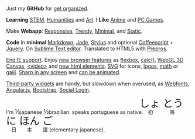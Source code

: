 Just my **GitHub** for
[get organized](https://www.youtube.com/watch?v=s8yT8Eh_efE).

**Learning** [STEM](https://en.wikipedia.org/wiki/STEM_fields),
[Humanities](https://en.wikipedia.org/wiki/Humanities) and 
[Art](https://en.wikipedia.org/wiki/The_arts). 
**I Like** 
[Anime](https://en.wikipedia.org/wiki/Anime)
and
[PC Games](http://www.gamespot.com/pc/).

Make **Webapp**:
[Responsive](https://www.youtube.com/watch?v=snQp757_Rr0), 
[Trendy](http://thenextweb.com/dd/2015/07/24/6-design-trends-taking-over-the-web/), 
[Minimal](http://thenextweb.com/dd/2015/06/09/7-pillars-of-minimalist-web-design/), 
and 
[Static](http://www.staticapps.org/). 

**Code** in **minimal**
[Markdown](http://daringfireball.net/projects/markdown/), 
[Jade](http://jade-lang.com/), 
[Stylus](https://learnboost.github.io/stylus/) 
and optional 
[Coffeescript](http://coffeescript.org/) + [Jquery](https://jquery.com/). 
On [Sublime Text editor](http://www.sublimetext.com/).
Translated to HTML5 with 
[Prepros](https://prepros.io/).

[End IE support](http://venturebeat.com/2015/07/28/microsoft-edge-on-windows-10-the-browser-that-will-finally-kill-ie/).
Enjoy [new browser features](http://caniuse.com/) as
[flexbox](https://philipwalton.github.io/solved-by-flexbox/), 
[calc()](http://caniuse.com/#feat=calc), 
[WebGL 3D Canvas](http://www.awwwards.com/22-experimental-webgl-demo-examples.html), 
[&lt;video&gt;](http://www.jwplayer.com/products/jwplayer/)
and [new html elements](http://www.w3schools.com/html/html5_new_elements.asp).
[SVG](https://en.wikipedia.org/wiki/Cascading_Style_Sheets) 
for icons, 
[logos](https://worldvectorlogo.com/), 
[math](https://www.mathjax.org/) 
or 
[gaiji](https://en.wiktionary.org/wiki/%E5%A4%96%E5%AD%97). 
[Sharp in any screen](https://en.wikipedia.org/wiki/Vector_graphics) 
and 
[can be animated](http://snapsvg.io).

[Third-party widgets](http://cloudcannon.com/tips/2014/12/12/the-ultimate-list-of-services-for-static-websites.html) are handy, but slowdown when overused, as 
[Webfonts](https://www.google.com/fonts),
[Angular.js](http://angularjs.org),
[Bootstrap](http://getbootstrap.com),
[Social Login](https://en.wikipedia.org/wiki/Social_login). 

I'm <big>½</big>japanese <big>½</big>brazilian. speaks portuguese as native. 
<ruby>初等日本語<rt style="font-size:2em;">しょ とう に ほん ご</ruby> (elementary japanese).
